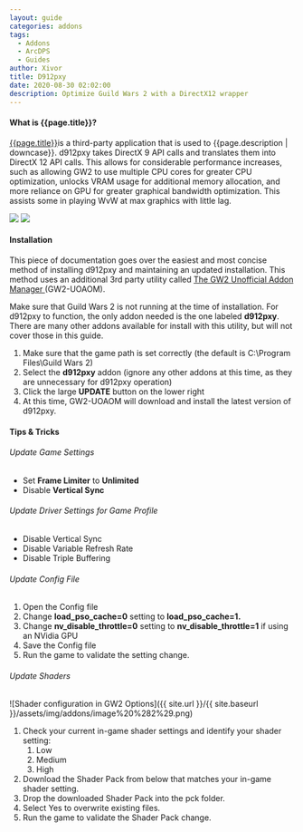 ```yaml
---
layout: guide
categories: addons
tags:
  - Addons
  - ArcDPS
  - Guides
author: Xivor
title: D912pxy
date: 2020-08-30 02:02:00
description: Optimize Guild Wars 2 with a DirectX12 wrapper
---
```


#### What is {{page.title}}?

[{{page.title}}](https://github.com/megai2/d912pxy)is a third-party application that is used to {{page.description | downcase}}.<!--more-->  d912pxy takes DirectX 9 API calls and translates them into DirectX 12 API calls. This allows for considerable performance increases, such as allowing GW2 to use multiple CPU cores for greater CPU optimization, unlocks VRAM usage for additional memory allocation, and more reliance on GPU for greater graphical bandwidth optimization. This assists some in playing WvW at max graphics with little lag.

[![](http://img.youtube.com/vi/zVRqB-vyfI0/0.jpg)](http://www.youtube.com/watch?v=zVRqB-vyfI0 "")
[![](http://img.youtube.com/vi/VMJga6mdRU4/0.jpg)](http://www.youtube.com/watch?v=VMJga6mdRU4 "")

#### Installation

This piece of documentation goes over the easiest and most concise method of installing d912pxy and maintaining an updated installation. This method uses an additional 3rd party utility called [The GW2 Unofficial Addon Manager ](https://github.com/fmmmlee/GW2-Addon-Manager)(GW2-UOAOM). 


Make sure that Guild Wars 2 is not running at the time of installation. For d912pxy to function, the only addon needed is the one labeled **d912pxy**. There are many other addons available for install with this utility, but will not cover those in this guide.

1. Make sure that the game path is set correctly (the default is C:\Program Files\Guild Wars 2)
2. Select the **d912pxy** addon (ignore any other addons at this time, as they are unnecessary for d912pxy operation)
3. Click the large **UPDATE** button on the lower right
4. At this time, GW2-UOAOM will download and install the latest version of d912pxy. 

#### Tips & Tricks

###### Update Game Settings

* Set **Frame Limiter** to **Unlimited**
* Disable **Vertical Sync**

###### Update Driver Settings for Game Profile

* Disable Vertical Sync
* Disable Variable Refresh Rate
* Disable Triple Buffering

###### Update Config File

1. Open the Config file
2. Change **load\_pso\_cache=0** setting to **load\_pso\_cache=1.**
3. Change **nv\_disable\_throttle=0** setting to **nv\_disable\_throttle=1** if using an NVidia GPU
4. Save the Config file
5. Run the game to validate the setting change.

###### Update Shaders

![Shader configuration in GW2 Options]({{ site.url }}/{{ site.baseurl }}/assets/img/addons/image%20%282%29.png)

1. Check your current in-game shader settings and identify your shader setting:
   1. Low
   2. Medium
   3. High
2. Download the Shader Pack from below that matches your in-game shader setting.
3. Drop the downloaded Shader Pack into the pck folder.
4. Select Yes to overwrite existing files.
5. Run the game to validate the Shader Pack change.


